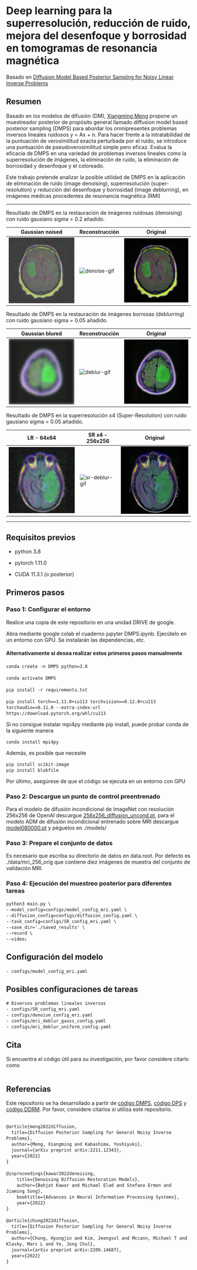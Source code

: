 # Deep learning para la superresolución, reducción de ruido, mejora del desenfoque y borrosidad en tomogramas de resonancia magnética

Basado en [Diffusion Model Based Posterior Samplng for Noisy Linear Inverse Problems](https://arxiv.org/abs/2211.12343)


## Resumen
Basado en los modelos de difusión (DM), [Xiangming Meng](https://github.com/mengxiangming/dmps) propone un muestreador posterior de propósito general llamado diffusion model based posterior sampling (DMPS) para abordar los omnipresentes problemas inversos lineales ruidosos y = Ax + n. Para hacer frente a la intratabilidad de la puntuación de verosimilitud exacta perturbada por el ruido, se introduce una puntuación de pseudoverosimilitud simple pero eficaz. Evalua la eficacia de DMPS en una variedad de problemas inversos lineales como la superresolución de imágenes, la eliminación de ruido, la eliminación de borrosidad y desenfoque y el coloreado.



Este trabajo pretende analizar la posible utilidad de DMPS en la aplicación de eliminación de ruido (image denoising), superresolución (super-resolution) y reducción del desenfoque y borrosidad (image deblurring), en imágenes médicas procedentes de resonancia magnética (RMI)


-----------------------------------------------------------------------------------------
Resultado de DMPS en la restauración de imágenes ruidosas (denoising) con ruido gausiano sigma = 0.2 añadido.

| Gaussian noised                                                                                | Reconstrucción                                                                               | Original                                                                                       |
|------------------------------------------------------------------------------------------------|----------------------------------------------------------------------------------------------|------------------------------------------------------------------------------------------------|
| ![denoise-input-img](saved_results/model080000/denoise/gaussian/0.2/input/00001.png "Entrada") | ![denoise-gif](saved_results/model080000/denoise/gaussian/0.2/gif/00001.gif "Reconstrucción") | ![denoise-truth-img](saved_results/model080000/denoise/gaussian/0.2/truth/00001.png "Original") |

Resultado de DMPS en la restauración de imágenes borrosas (deblurring) con ruido gausiano sigma = 0.05 añadido.

| Gaussian blured                                                                               | Reconstrucción                                                                               | Original                                                                                       |
|-----------------------------------------------------------------------------------------------|----------------------------------------------------------------------------------------------|------------------------------------------------------------------------------------------------|
| ![deblur-input-img](saved_results/model080000/deblur/gaussian/0.05/input/00002.png "Entrada") | ![deblur-gif](saved_results/model080000/deblur/gaussian/0.05/gif/00002.gif "Reconstrucción") | ![deblur-truth-img](saved_results/model080000/deblur/gaussian/0.05/truth/00002.png "Original") |

Resultado de DMPS en la superresolución x4 (Super-Resolution) con ruido gausiano sigma = 0.05 añadido.

| LR -  64x64                                                                                                        | SR x4 - 256x256                                                                                     | Original                                                                                       |
|--------------------------------------------------------------------------------------------------------------------|-----------------------------------------------------------------------------------------------------|------------------------------------------------------------------------------------------------|
| <img src="saved_results/model080000/super_resolution/x4/0.05/input/00004.png" alt="Entrada" style="width:256px;"/> | ![sr-deblur-gif](saved_results/model080000/super_resolution/x4/0.05/gif/00004.gif "Reconstrucción") | ![sr-truth-img](saved_results/model080000/super_resolution/x4/0.05/truth/00004.png "Original") |

-----------------------------------------------------------------------------------------

## Requisitos previos
- python 3.8

- pytorch 1.11.0

- CUDA 11.3.1 (o posterior)




## Primeros pasos 



### Paso 1: Configurar el entorno

Realice una copia de este repositorio en una unidad DRIVE de google.

Abra mediante google colab el cuaderno jupyter DMPS.ipynb. Ejecútelo en un entorno con GPU. Se instalarán las dependencias, etc.

#### Alternativamente si desea realizar estos primeros pasos manualmente
```
conda create -n DMPS python=3.8

conda activate DMPS

pip install -r requirements.txt

pip install torch==1.11.0+cu113 torchvision==0.12.0+cu113 torchaudio==0.11.0 --extra-index-url https://download.pytorch.org/whl/cu113
```

Si no consigue instalar mpi4py mediante pip install, puede probar conda de la siguiente manera
```
conda install mpi4py
```

Además, es posible que necesite

```
pip install scikit-image
pip install blobfile
```

Por último, asegúrese de que el código se ejecuta en un entorno con GPU  


### Paso 2: Descargue un punto de control preentrenado

Para el modelo de difusión incondicional de ImageNet con resolución 256x256 de OpenAI descargue 
[256x256_diffusion_uncond.pt](https://openaipublic.blob.core.windows.net/diffusion/jul-2021/256x256_diffusion_uncond.pt), 
para el modelo ADM de difusión incondicional entrenado sobre MRI descargue 
[model080000.pt](https://drive.google.com/file/d/1xw8uKK8OQEYzv2KuUg9wo-vMF7rwjr1D/view?usp=share_link)
y péguelos en ./models/

### Paso 3: Prepare el conjunto de datos
Es necesario que escriba su directorio de datos en data.root. Por defecto es ./data/mri_256_orig que contiene diez imágenes de muestra del conjunto de validación MRI.

### Paso 4: Ejecución del muestreo posterior para diferentes tareas 

```
python3 main.py \
--model_config=configs/model_config_mri.yaml \
--diffusion_config=configs/diffusion_config.yaml \
--task_config=configs/SR_config_mri.yaml \
--save_dir='./saved_results' \
--record \
--video;
```



## Configuración del modelo

```
- configs/model_config_mri.yaml 
```


## Posibles configuraciones de tareas
```
# Diversos problemas lineales inversos
- configs/SR_config_mri.yaml
- configs/denoise_config_mri.yaml
- configs/mri_deblur_gauss_config.yaml
- configs/mri_deblur_uniform_config.yaml
```


## Cita 
Si encuentra el código útil para su investigación, por favor considere citarlo como  

```

```


## Referencias

Este repositorio se ha desarrollado a partir de [código DMPS](https://github.com/mengxiangming/dmps), [código DPS](https://github.com/DPS2022/diffusion-posterior-sampling) y [código DDRM](https://github.com/bahjat-kawar/ddrm). Por favor, considere citarlos si utiliza este repositorio.

```

@article{meng2022diffusion,
  title={Diffusion Posterior Sampling for General Noisy Inverse Problems},
  author={Meng, Xiangming and Kabashima, Yoshiyuki},
  journal={arXiv preprint arXiv:2211.12343},
  year={2022}
}

@inproceedings{kawar2022denoising,
    title={Denoising Diffusion Restoration Models},
    author={Bahjat Kawar and Michael Elad and Stefano Ermon and Jiaming Song},
    booktitle={Advances in Neural Information Processing Systems},
    year={2022}
}

@article{chung2022diffusion,
  title={Diffusion Posterior Sampling for General Noisy Inverse Problems},
  author={Chung, Hyungjin and Kim, Jeongsol and Mccann, Michael T and Klasky, Marc L and Ye, Jong Chul},
  journal={arXiv preprint arXiv:2209.14687},
  year={2022}
}

```
